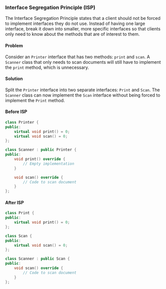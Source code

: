 ### Interface Segregation Principle (ISP)

The Interface Segregation Principle states that a client should not be forced to implement interfaces they do not use. Instead of having one large interface, break it down into smaller, more specific interfaces so that clients only need to know about the methods that are of interest to them.

#### Problem

Consider an `Printer` interface that has two methods: `print` and `scan`. A `Scanner` class that only needs to scan documents will still have to implement the `print` method, which is unnecessary.

#### Solution

Split the `Printer` interface into two separate interfaces: `Print` and `Scan`. The `Scanner` class can now implement the `Scan` interface without being forced to implement the `Print` method.

#### Before ISP

```cpp
class Printer {
public:
    virtual void print() = 0;
    virtual void scan() = 0;
};

class Scanner : public Printer {
public:
    void print() override {
        // Empty implementation
    }

    void scan() override {
        // Code to scan document
    }
};
```

#### After ISP

```cpp
class Print {
public:
    virtual void print() = 0;
};

class Scan {
public:
    virtual void scan() = 0;
};

class Scanner : public Scan {
public:
    void scan() override {
        // Code to scan document
    }
};
```
